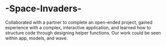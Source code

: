# -Space-Invaders-
Collaborated with a partner to complete an open-ended project, gained experience with a complex, interactive application, 
and learned how to structure code through designing helper functions. Our work could be seen within app, models, and wave.
